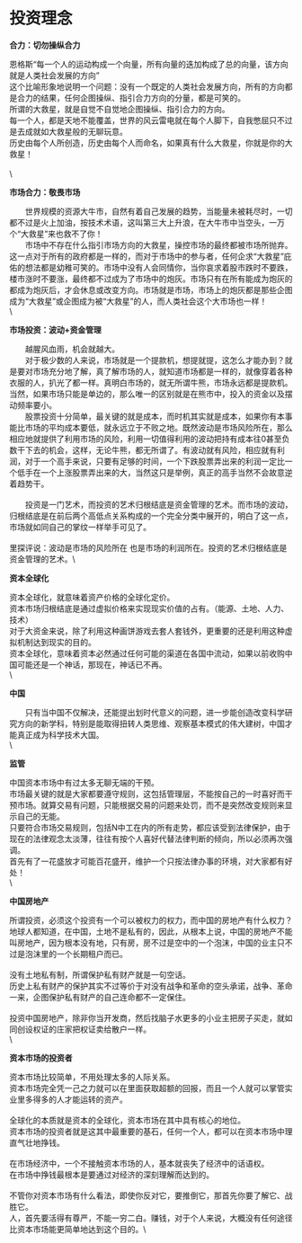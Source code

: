 # 投资理念

**合力：切勿操纵合力**

恩格斯“每一个人的运动构成一个向量，所有向量的迭加构成了总的向量，该方向就是人类社会发展的方向”\
这个比喻形象地说明一个问题：没有一个既定的人类社会发展方向，所有的方向都是合力的结果，任何企图操纵、指引合力方向的分量，都是可笑的。\
所谓的大救星，就是自觉不自觉地企图操纵、指引合力的方向。\
每一个人，都是天地不能覆盖，世界的风云雷电就在每个人脚下，自我憋屈只不过是去成就如大救星般的无聊玩意。\
历史由每个人所创造，历史由每个人而命名，如果真有什么大救星，你就是你的大救星！\
\
\


**市场合力：敬畏市场**

　　世界规模的资源大牛市，自然有着自己发展的趋势，当能量未被耗尽时，一切都不过是火上加油，按技术术语，这叫第三大上升浪，在大牛市中当空头，一万个“大救星”来也救不了你！\
　　市场中不存在什么指引市场方向的大救星，操控市场的最终都被市场所抛弃。这一点对于所有的政府都是一样的，而对于市场中的参与者，任何企求“大救星”庇佑的想法都是幼稚可笑的。市场中没有人会同情你，当你哀求着股市跌时不要跌，楼市涨时不要涨，最终都不过成为了市场中的炮灰。市场只有在所有能成为炮灰的都成为炮灰后，才会休息或改变方向。市场就是市场，市场上的炮灰都是那些企图成为“大救星”或企图成为被“大救星”的人，而人类社会这个大市场也一样！\
\


**市场投资：波动+资金管理**

　　越腥风血雨，机会就越大。\
　　对于极少数的人来说，市场就是一个提款机，想提就提，这怎么才能办到？就是要对市场充分地了解，真了解市场的人，就知道市场都是一样的，就像穿着各种衣服的人，扒光了都一样。真明白市场的，就无所谓牛熊，市场永远都是提款机。当然，如果市场只能是单边的，那么唯一的区别就是在熊市中，投入的资金以及摆动频率要小。\
　　股票投资十分简单，最关键的就是成本，而时机其实就是成本，如果你有本事能比市场的平均成本要低，就永远立于不败之地。既然波动是市场风险所在，那么相应地就提供了利用市场的风险，利用一切值得利用的波动把持有成本往0甚至负数干下去的机会，这样，无论牛熊，都无所谓了。有波动就有风险，相应就有利润，对于一个高手来说，只要有足够的时间，一个下跌股票弄出来的利润一定比一个低手在一个上涨股票弄出来的大，当然这只是举例，真正的高手当然不会故意逆着趋势干。\
\
　　投资是一门艺术，而投资的艺术归根结底是资金管理的艺术。而市场的波动，归根结底是在前后两个高低点关系构成的一个完全分类中展开的，明白了这一点，市场就如同自己的掌纹一样举手可见了。\
\
里探评说：波动是市场的风险所在 也是市场的利润所在。投资的艺术归根结底是资金管理的艺术。\


**资本全球化**

资本全球化，就意味着资产价格的全球化定价。\
资本市场归根结底是通过虚拟价格来实现现实价值的占有。（能源、土地、人力、技术）\
对于大资金来说，除了利用这种画饼游戏去套人套钱外，更重要的还是利用这种虚拟机制达到现实的目的。\
资本全球化，意味着资本必然通过任何可能的渠道在各国中流动，如果以前收购中国可能还是一个神话，那现在，神话已不再。\
\


**中国**

　　只有当中国不仅解决，还能提出划时代意义的问题，进一步能创造改变科学研究方向的新学科，特别是能取得扭转人类思维、观察基本模式的伟大建树，中国才能真正成为科学技术大国。\
\


**监管**

中国资本市场中有过太多无聊无端的干预。\
市场最关键的就是大家都要遵守规则，这包括管理层，不能按自己的一时喜好而干预市场。就算交易有问题，只能根据交易的问题来处罚，而不是突然改变规则来显示自己的无能。\
只要符合市场交易规则，包括N中工在内的所有走势，都应该受到法律保护，由于现在的法律观念太淡薄，往往有按个人喜好代替法律判断的倾向，所以必须再次强调。\
首先有了一花盛放才可能百花盛开，维护一个只按法律办事的环境，对大家都有好处！\
\


**中国房地产**

所谓投资，必须这个投资有一个可以被权力的权力，而中国的房地产有什么权力？\
地球人都知道，在中国，土地不是私有的，因此，从根本上说，中国的房地产不能叫房地产，因为根本没有地，只有房，房不过是空中的一个泡沫，中国的业主只不过是泡沫里的一个长期租户而已。 \
\
没有土地私有制，所谓保护私有财产就是一句空话。\
历史上私有财产的保护其实不过等价于对没有战争和革命的空头承诺，战争、革命一来，企图保护私有财产的自己连命都不一定保住。\
\
投资中国房地产，除非你当开发商，然后找脑子水更多的小业主把房子买走，就如同创设权证的庄家把权证卖给散户一样。\
\


**资本市场的投资者**

资本市场比较简单，不用处理太多的人际关系。\
资本市场完全凭一己之力就可以在里面获取超额的回报，而且一个人就可以掌管实业里多得多的人才能运转的资产。\
\
全球化的本质就是资本的全球化，资本市场在其中具有核心的地位。\
资本市场的投资者就是这其中最重要的基石，任何一个人，都可以在资本市场中理直气壮地挣钱。\
\
在市场经济中，一个不接触资本市场的人，基本就丧失了经济中的话语权。\
在市场中挣钱最根本是要通过对经济的深刻理解而达到的。\
\
不管你对资本市场有什么看法，即使你反对它，要推倒它，那首先你要了解它、战胜它。\
人，首先要活得有尊严，不能一穷二白。赚钱，对于个人来说，大概没有任何途径比资本市场能更简单地达到这个目的。\
